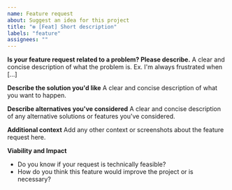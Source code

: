 ```yaml
---
name: Feature request
about: Suggest an idea for this project
title: "❇️ [Feat] Short description"
labels: "feature"
assignees: ""
---
```


**Is your feature request related to a problem? Please describe.**
A clear and concise description of what the problem is. Ex. I'm always frustrated when [...]

**Describe the solution you'd like**
A clear and concise description of what you want to happen.

**Describe alternatives you've considered**
A clear and concise description of any alternative solutions or features you've considered.

**Additional context**
Add any other context or screenshots about the feature request here.

**Viability and Impact**

- Do you know if your request is technically feasible?
- How do you think this feature would improve the project or is necessary?
